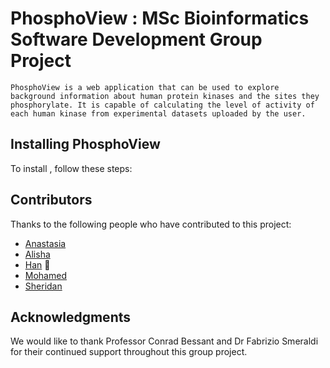 # PhosphoView : MSc Bioinformatics Software Development Group Project

`PhosphoView is a web application that can be used to explore background information about human protein kinases and the sites they phosphorylate. It is capable of calculating the level of activity of each human kinase from experimental datasets uploaded by the user.`

## Installing PhosphoView

To install <PhosphoView>, follow these steps:


## Contributors

Thanks to the following people who have contributed to this project:

* [Anastasia](https://github.com/Anastasia-pav) 
* [Alisha](https://github.com/AlishaAng)
* [Han](https://github.com/hannz88) 🐛
* [Mohamed](https://github.com/MO105) 
* [Sheridan](https://github.com/SheridanS97) 

## Acknowledgments

We would like to thank Professor Conrad Bessant and Dr Fabrizio Smeraldi for their continued support throughout this group project.
